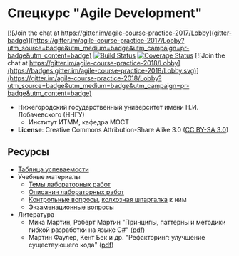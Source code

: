 # Спецкурс "Agile Development"

[![Join the chat at https://gitter.im/agile-course-practice-2017/Lobby](gitter-badge)](https://gitter.im/agile-course-practice-2017/Lobby?utm_source=badge&utm_medium=badge&utm_campaign=pr-badge&utm_content=badge)
[![Build Status](travis-badge)][travis]
[![Coverage Status](coveralls-badge)](coveralls) [![Join the chat at https://gitter.im/agile-course-practice-2018/Lobby](https://badges.gitter.im/agile-course-practice-2018/Lobby.svg)](https://gitter.im/agile-course-practice-2018/Lobby?utm_source=badge&utm_medium=badge&utm_campaign=pr-badge&utm_content=badge)

  - Нижегородский государственный университет имени Н.И. Лобачевского (ННГУ)
    - Институт ИТММ, кафедра МОСТ
  - __License__: Creative Commons Attribution-Share Alike 3.0 ([CC BY-SA 3.0][cc3])

## Ресурсы

  - [Таблица успеваемости][hall-of-fame]
  - Учебные материалы
    - [Темы лабораторных работ][lab-topics]
    - [Описания лабораторных работ][labs]
    - [Контрольные вопросы][control-questions], [колхозная шпаргалка][cheatsheet] к ним
    - [Экзаменационные вопросы][exam-questions]
  - Литература
    - Мика Мартин, Роберт Мартин "Принципы, паттерны и методики гибкой разработки
      на языке C#" ([pdf][book-agile])
    - Мартин Фаулер, Кент Бек и др. "Рефакторинг: улучшение существующего кода"
      ([pdf][book-refactoring])

<!-- LINKS -->

[travis]:           https://travis-ci.org/UNN-VMK-Software/agile-course-practice
[travis-badge]:     https://travis-ci.org/UNN-VMK-Software/agile-course-practice.svg
[gitter-badge]:     https://badges.gitter.im/agile-course-practice-2017/Lobby.svg
[coveralls-badge]:  https://coveralls.io/repos/github/UNN-VMK-Software/agile-course-practice/badge.svg?branch=master
[coveralls]:        https://coveralls.io/github/UNN-VMK-Software/agile-course-practice?branch=master

[hall-of-fame]:         https://docs.google.com/spreadsheets/d/1JXyJBOlLZ8yvMGVVAJ6U3uiH10mMzcm-6n77SWg3p9Q/edit#gid=1556468627
[lab-topics]:           https://docs.google.com/spreadsheets/d/1JXyJBOlLZ8yvMGVVAJ6U3uiH10mMzcm-6n77SWg3p9Q/edit#gid=154282983
[labs]:                 https://github.com/UNN-VMK-Software/agile-course-practice/tree/master/docs
[control-questions]:    https://github.com/UNN-VMK-Software/agile-course-theory/blob/master/slides/control-questions.md
[cheatsheet]:           https://docs.google.com/document/d/1QhdJOnSw-Gn_-WM9RWLzmxZMrWTB4EbyTkaNBWMGA3Y/edit
[exam-questions]:       https://docs.google.com/spreadsheets/d/1JXyJBOlLZ8yvMGVVAJ6U3uiH10mMzcm-6n77SWg3p9Q/edit#gid=1728105479

[cc3]:              http://creativecommons.org/licenses/by-sa/3.0/
[book-agile]:       http://www.books.ru/books/printsipy-patterny-i-metodiki-gibkoi-razrabotki-na-yazyke-c-fail-pdf-864714/?show=1
[book-refactoring]: http://www.books.ru/books/refaktoring-uluchshenie-sushchestvuyushchego-koda-fail-pdf-552092/?show=1
